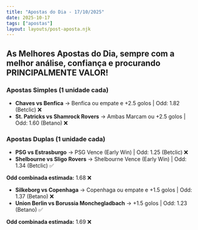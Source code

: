 ```yaml
---
title: "Apostas do Dia - 17/10/2025"
date: 2025-10-17
tags: ["apostas"]
layout: layouts/post-aposta.njk
---
```


## As Melhores Apostas do Dia, sempre com a melhor análise, confiança e procurando PRINCIPALMENTE VALOR!

### Apostas Simples (1 unidade cada)

- **Chaves vs Benfica** → Benfica ou empate e +2.5 golos | Odd: 1.82 (Betclic) ❌
- **St. Patricks vs Shamrock Rovers** → Ambas Marcam ou +2.5 golos | Odd: 1.60 (Betano) ❌


### Apostas Duplas (1 unidade cada)

- **PSG vs Estrasburgo** → PSG Vence (Early Win) | Odd: 1.25 (Betclic) ❌
- **Shelbourne vs Sligo Rovers** → Shelbourne Vence (Early Win) | Odd: 1.34 (Betclic) ✅

**Odd combinada estimada:** 1.68 ❌

- **Silkeborg vs Copenhaga** → Copenhaga ou empate e +1.5 golos | Odd: 1.37 (Betano) ❌
- **Union Berlin vs Borussia Monchegladbach** → +1.5 golos | Odd: 1.23 (Betano) ✅

**Odd combinada estimada:** 1.69 ❌


